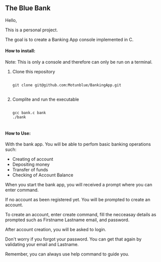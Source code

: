 <!DOCTYPE html>
<html lang="en">

<body>

<h2> The Blue Bank </h2>

<p>Hello,</p>

<p>This is a personal project.</p>

<p>The goal is to create a Banking App console implemented in C.</p>

<h4>How to install:</h4>
<p>Note: This is only a console and therefore can only be run on a terminal.</p>
<ol>
<li>Clone this repository</li>
<pre>
<code>
git clone git@github.com:Motunblue/BankingApp.git
</code>
</pre>

<li>Complite and run the executable</li>

<pre>
<code>
gcc bank.c bank
./bank
</code>
</pre>
</ol>

<h4>How to Use:</h4>

<p>With the bank app. You will be able to perfom basic banking operations such:</p>
<ul>
<li>Creating of account</li>
<li>Depositing money</li>
<li>Transfer of funds</li>
<li>Checking of Account Balance</li>
</ul>

<p>When you start the bank app, you will received a prompt where you can enter command.

If no account as been registered yet. You will be prompted to create an account.

To create an account, enter create command, fill the necceasay details as prompted such as Firstname Lastname email, and password.

After account creation, you will be asked to login.

Don't worry if you forgot your password. You can get that again by validating your email and Lastname.


Remember, you can always use help command to guide you.</p>

</body>
</html>
